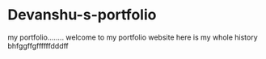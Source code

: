 # Devanshu-s-portfolio
my portfolio........
welcome to my portfolio website here is my whole history 
bhfggffgffffffdddff